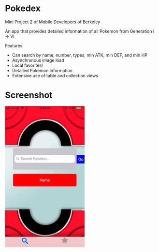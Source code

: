 # Pokedex
Mini Project 2 of Mobile Developers of Berkeley

An app that provides detailed information of all Pokemon from Generation I -> VI

Features:
- Can search by name, number, types, min ATK, min DEF, and min HP
- Asynchronous image load
- Local favorites!
- Detailed Pokemon information
- Extensive use of table and collection views

# Screenshot
![Alt text](screenshot.jpg)